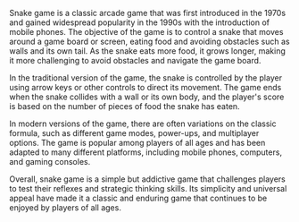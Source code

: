 Snake game is a classic arcade game that was first introduced in the 1970s and gained widespread popularity in the 1990s with the introduction of mobile phones. The objective of the game is to control a snake that moves around a game board or screen, eating food and avoiding obstacles such as walls and its own tail. As the snake eats more food, it grows longer, making it more challenging to avoid obstacles and navigate the game board.

In the traditional version of the game, the snake is controlled by the player using arrow keys or other controls to direct its movement. The game ends when the snake collides with a wall or its own body, and the player's score is based on the number of pieces of food the snake has eaten.

In modern versions of the game, there are often variations on the classic formula, such as different game modes, power-ups, and multiplayer options. The game is popular among players of all ages and has been adapted to many different platforms, including mobile phones, computers, and gaming consoles.

Overall, snake game is a simple but addictive game that challenges players to test their reflexes and strategic thinking skills. Its simplicity and universal appeal have made it a classic and enduring game that continues to be enjoyed by players of all ages.